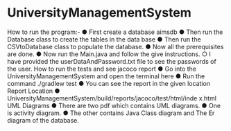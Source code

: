 # UniversityManagementSystem
How to run the program:-
● First create a database aimsdb
● Then run the Database class to create the tables in the data
base
● Then run the CSVtoDatabase class to populate the database.
● Now all the prerequisites are done.
● Now run the Main.java and follow the give instructions.
○ I have provided the userDataAndPassword.txt file to see
the passwords of the user.
How to run the tests and see jacoco report
● Go into the UniversityManagementSystem and open the terminal
here
● Run the command ./gradlew test
● You can see the report in the given location
Report Location
● UniversityManagementSystem/build/reports/jacoco/test/html/inde
x.html
UML Diagrams
● There are two pdf which contains UML diagrams.
● One is activity diagram.
● The other contains Java Class diagram and The Er diagram of
the database.
